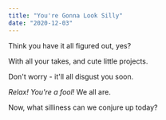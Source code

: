 ```yaml
---
title: "You're Gonna Look Silly"
date: "2020-12-03"
---
```


Think you have it all figured out, yes?

With all your takes, and cute little projects.

Don't worry - it'll all disgust you soon.

_Relax! You're a fool!_ We all are.

Now, what silliness can we conjure up today?
